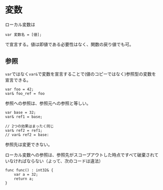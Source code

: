 # 変数
ローカル変数は
```
var 変数名 = [値];
```
で宣言する。値は即値である必要性はなく、関数の戻り値でも可。

## 参照
`var`ではなく`var&`で変数を宣言することで(値のコピーではなく)参照型の変数を宣言できる。
```
var foo = 42;
var& foo_ref = foo
```
参照への参照は、参照元への参照と等しい。
```
var base = 32;
var& ref1 = base;

// 2つの効果はまったく同じ
var& ref2 = ref1;
// var& ref2 = base: 
```
参照先は変更できない。

ローカル変数への参照は、参照先がスコープアウトした時点ですべて破棄されていなければならない（よって、次のコードは違法）
```
func func() : int32& {
    var a = 32;
    return a;
}
```